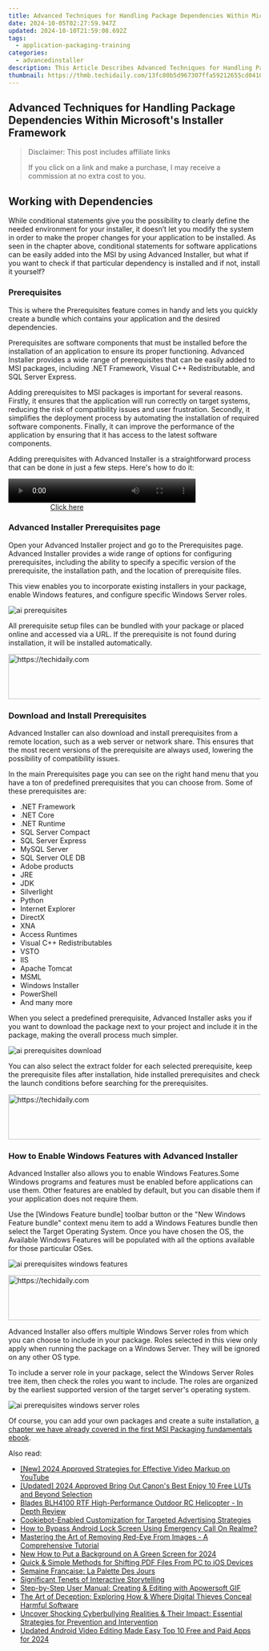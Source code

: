 ```yaml
---
title: Advanced Techniques for Handling Package Dependencies Within Microsoft's Installer Framework
date: 2024-10-05T02:27:59.947Z
updated: 2024-10-10T21:59:08.692Z
tags:
  - application-packaging-training
categories:
  - advancedinstaller
description: This Article Describes Advanced Techniques for Handling Package Dependencies Within Microsoft's Installer Framework
thumbnail: https://thmb.techidaily.com/13fc80b5d967307ffa59212655cd04104762f09d1a6a2f19734cf5d213e7a224.jpg
---
```


## Advanced Techniques for Handling Package Dependencies Within Microsoft's Installer Framework

>  Disclaimer: This post includes affiliate links
>
>  If you click on a link and make a purchase, I may receive a commission at no extra cost to you.
>

## Working with Dependencies

While conditional statements give you the possibility to clearly define the needed environment for your installer, it doesn’t let you modify the system in order to make the proper changes for your application to be installed. As seen in the chapter above, conditional statements for software applications can be easily added into the MSI by using Advanced Installer, but what if you want to check if that particular dependency is installed and if not, install it yourself?

### Prerequisites

This is where the Prerequisites feature comes in handy and lets you quickly create a bundle which contains your application and the desired dependencies.

Prerequisites are software components that must be installed before the installation of an application to ensure its proper functioning. Advanced Installer provides a wide range of prerequisites that can be easily added to MSI packages, including .NET Framework, Visual C++ Redistributable, and SQL Server Express.

Adding prerequisites to MSI packages is important for several reasons. Firstly, it ensures that the application will run correctly on target systems, reducing the risk of compatibility issues and user frustration. Secondly, it simplifies the deployment process by automating the installation of required software components. Finally, it can improve the performance of the application by ensuring that it has access to the latest software components.

Adding prerequisites with Advanced Installer is a straightforward process that can be done in just a few steps. Here's how to do it:

<!-- affiliate ads begin -->
<span id="1936838">
					<video width="374" height="48" style="cursor:pointer"
           poster="//a.impactradius-go.com/display-clicktoplayimage/1936838.png"
           onclick="if(!this.playClicked){this.play();this.setAttribute('controls',true);this.playClicked=true;}">
	   <source src="//a.impactradius-go.com/display-ad/18409-1936838">
	   <img src="//a.impactradius-go.com/display-clicktoplayimage/1936838.png" style="border: none; height: 100%; width: 100%; object-fit: contain">
	</video>
	<div style="width:234px;text-align:center"><a href="javascript:window.open(decodeURIComponent('https%3A%2F%2Fcoinrule.sjv.io%2Fc%2F5597632%2F1936838%2F18409'), '_blank');void(0);">Click here</a></div>
</span>
<img height="0" width="0" src="https://imp.pxf.io/i/5597632/1936838/18409" style="position:absolute;visibility:hidden;" border="0" />
<!-- affiliate ads end -->

### Advanced Installer Prerequisites page

Open your Advanced Installer project and go to the Prerequisites page. Advanced Installer provides a wide range of options for configuring prerequisites, including the ability to specify a specific version of the prerequisite, the installation path, and the location of prerequisite files.

This view enables you to incorporate existing installers in your package, enable Windows features, and configure specific Windows Server roles.

![ai prerequisites](https://cdn.advancedinstaller.com/img/adding-prerequisites-to-packages/ai-prerequisites.png "ai prerequisites")  

All prerequisite setup files can be bundled with your package or placed online and accessed via a URL. If the prerequisite is not found during installation, it will be installed automatically.

<!-- affiliate ads begin -->
<a href="https://appsumo.8odi.net/c/5597632/2118312/7443" target="_top" id="2118312">
  <img src="//a.impactradius-go.com/display-ad/7443-2118312" border="0" alt="https://techidaily.com" width="728" height="90"/>
</a>
<img height="0" width="0" src="https://appsumo.8odi.net/i/5597632/2118312/7443" style="position:absolute;visibility:hidden;" border="0" />
<!-- affiliate ads end -->

### Download and Install Prerequisites

Advanced Installer can also download and install prerequisites from a remote location, such as a web server or network share. This ensures that the most recent versions of the prerequisite are always used, lowering the possibility of compatibility issues.

In the main Prerequisites page you can see on the right hand menu that you have a ton of predefined prerequisites that you can choose from. Some of these prerequisites are:

* .NET Framework
* .NET Core
* .NET Runtime
* SQL Server Compact
* SQL Server Express
* MySQL Server
* SQL Server OLE DB
* Adobe products
* JRE
* JDK
* Silverlight
* Python
* Internet Explorer
* DirectX
* XNA
* Access Runtimes
* Visual C++ Redistributables
* VSTO
* IIS
* Apache Tomcat
* MSML
* Windows Installer
* PowerShell
* And many more

When you select a predefined prerequisite, Advanced Installer asks you if you want to download the package next to your project and include it in the package, making the overall process much simpler.

![ai prerequisites download](https://cdn.advancedinstaller.com/img/adding-prerequisites-to-packages/ai-prerequisites-download.png "ai prerequisites download")  

You can also select the extract folder for each selected prerequisite, keep the prerequisite files after installation, hide installed prerequisites and check the launch conditions before searching for the prerequisites.

<!-- affiliate ads begin -->
<a href="https://unicoeye.pxf.io/c/5597632/2134243/18498" target="_top" id="2134243">
  <img src="//a.impactradius-go.com/display-ad/18498-2134243" border="0" alt="https://techidaily.com" width="728" height="90"/>
</a>
<img height="0" width="0" src="https://unicoeye.pxf.io/i/5597632/2134243/18498" style="position:absolute;visibility:hidden;" border="0" />
<!-- affiliate ads end -->

### How to Enable Windows Features with Advanced Installer

Advanced Installer also allows you to enable Windows Features.Some Windows programs and features must be enabled before applications can use them. Other features are enabled by default, but you can disable them if your application does not require them.

Use the \[Windows Feature bundle\] toolbar button or the "New Windows Feature bundle" context menu item to add a Windows Features bundle then select the Target Operating System. Once you have chosen the OS, the Available Windows Features will be populated with all the options available for those particular OSes.

![ai prerequisites windows features](https://cdn.advancedinstaller.com/img/adding-prerequisites-to-packages/ai-prerequisites-windows-features.png "ai prerequisites windows features")  

<!-- affiliate ads begin -->
<a href="https://appsumo.8odi.net/c/5597632/1062450/7443" target="_top" id="1062450">
  <img src="//a.impactradius-go.com/display-ad/7443-1062450" border="0" alt="https://techidaily.com" width="600" height="90"/>
</a>
<img height="0" width="0" src="https://appsumo.8odi.net/i/5597632/1062450/7443" style="position:absolute;visibility:hidden;" border="0" />
<!-- affiliate ads end -->

Advanced Installer also offers multiple Windows Server roles from which you can choose to include in your package. Roles selected in this view only apply when running the package on a Windows Server. They will be ignored on any other OS type.

To include a server role in your package, select the Windows Server Roles tree item, then check the roles you want to include. The roles are organized by the earliest supported version of the target server's operating system.

![ai prerequisites windows server roles](https://cdn.advancedinstaller.com/img/adding-prerequisites-to-packages/ai-prerequisites-windows-server-roles.png "ai prerequisites windows server roles")  

Of course, you can add your own packages and create a suite installation, [a chapter we have already covered in the first MSI Packaging fundamentals ebook](https://tools.techidaily.com/advancedinstaller/products/).

<ins class="adsbygoogle"
     style="display:block"
     data-ad-format="autorelaxed"
     data-ad-client="ca-pub-7571918770474297"
     data-ad-slot="1223367746"></ins>

<ins class="adsbygoogle"
     style="display:block"
     data-ad-client="ca-pub-7571918770474297"
     data-ad-slot="8358498916"
     data-ad-format="auto"
     data-full-width-responsive="true"></ins>

<span class="atpl-alsoreadstyle">Also read:</span>
<div><ul>
<li><a href="https://youtube-web.techidaily.com/024-approved-strategies-for-effective-video-markup-on-youtube/"><u>[New] 2024 Approved Strategies for Effective Video Markup on YouTube</u></a></li>
<li><a href="https://article-knowledge.techidaily.com/updated-2024-approved-bring-out-canons-best-enjoy-10-free-luts-and-beyond-selection/"><u>[Updated] 2024 Approved Bring Out Canon's Best Enjoy 10 Free LUTs and Beyond Selection</u></a></li>
<li><a href="https://buynow-info.techidaily.com/blades-blh4100-rtf-high-performance-outdoor-rc-helicopter-in-depth-review/"><u>Blades BLH4100 RTF High-Performance Outdoor RC Helicopter - In Depth Review</u></a></li>
<li><a href="https://data-safeguard.techidaily.com/cookiebot-enabled-customization-for-targeted-advertising-strategies/"><u>Cookiebot-Enabled Customization for Targeted Advertising Strategies</u></a></li>
<li><a href="https://easy-unlock-android.techidaily.com/how-to-bypass-android-lock-screen-using-emergency-call-on-realme-by-drfone-android/"><u>How to Bypass Android Lock Screen Using Emergency Call On Realme?</u></a></li>
<li><a href="https://win-cloud.techidaily.com/mastering-the-art-of-removing-red-eye-from-images-a-comprehensive-tutorial/"><u>Mastering the Art of Removing Red-Eye From Images - A Comprehensive Tutorial</u></a></li>
<li><a href="https://ai-video-editing.techidaily.com/new-how-to-put-a-background-on-a-green-screen-for-2024/"><u>New How to Put a Background on A Green Screen for 2024</u></a></li>
<li><a href="https://win-cloud.techidaily.com/quick-and-simple-methods-for-shifting-pdf-files-from-pc-to-ios-devices/"><u>Quick & Simple Methods for Shifting PDF Files From PC to iOS Devices</u></a></li>
<li><a href="https://mondly-stories.techidaily.com/semaine-francaise-la-palette-des-jours/"><u>Semaine Française: La Palette Des Jours</u></a></li>
<li><a href="https://extra-lessons.techidaily.com/significant-tenets-of-interactive-storytelling/"><u>Significant Tenets of Interactive Storytelling</u></a></li>
<li><a href="https://win-cloud.techidaily.com/step-by-step-user-manual-creating-and-editing-with-apowersoft-gif/"><u>Step-by-Step User Manual: Creating & Editing with Apowersoft GIF</u></a></li>
<li><a href="https://win-cloud.techidaily.com/the-art-of-deception-exploring-how-and-where-digital-thieves-conceal-harmful-software/"><u>The Art of Deception: Exploring How & Where Digital Thieves Conceal Harmful Software</u></a></li>
<li><a href="https://win-cloud.techidaily.com/uncover-shocking-cyberbullying-realities-and-their-impact-essential-strategies-for-prevention-and-intervention/"><u>Uncover Shocking Cyberbullying Realities & Their Impact: Essential Strategies for Prevention and Intervention</u></a></li>
<li><a href="https://ai-video-tools.techidaily.com/updated-android-video-editing-made-easy-top-10-free-and-paid-apps-for-2024/"><u>Updated Android Video Editing Made Easy Top 10 Free and Paid Apps for 2024</u></a></li>
</ul></div>

